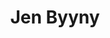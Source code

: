 ---
title: Jen Byyny
headshot: images/uploads/Jen_Byyny.jpg
job: Senior Director of Product Experience Design at Welltok, Inc.
bio: Jen Byyny is an end-to-end Product/UX/Visual Design Director with over fourteen years of experience. Her background includes degrees in Business Marketing and Media Design, roles excited about leading teams, brainstorming new ideas to create strategically aligned business experiences with designers, researchers, engineers and product partners.
webpage: http://jenbyyny.com/
---